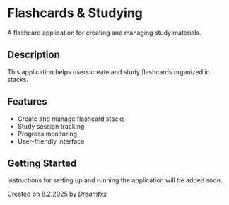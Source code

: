 # Flashcards & Studying

A flashcard application for creating and managing study materials.

## Description
This application helps users create and study flashcards organized in stacks.

## Features
- Create and manage flashcard stacks
- Study session tracking
- Progress monitoring
- User-friendly interface

## Getting Started
Instructions for setting up and running the application will be added soon.

Created on 8.2.2025 by *Dreamfxx*

